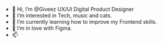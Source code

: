 - 👋 Hi, I’m @Giveez UX/UI Digital Product Designer
- 👀 I’m interested in Tech, music and cats.
- 🌱 I’m currently learning how to improve my Frontend skills.
- 💞️ I’m in love with Figma.
- 📫 

<!---
Giveez/Giveez is a ✨ special ✨ repository because its `README.md` (this file) appears on your GitHub profile.
You can click the Preview link to take a look at your changes.
--->
